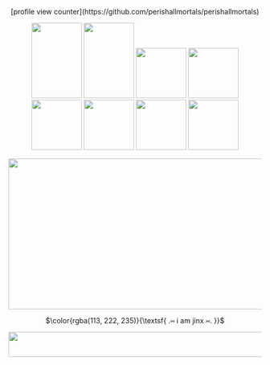 <p align=center>
[profile view counter](https://github.com/perishallmortals/perishallmortals)
</p>
<p align=center> 
  <img width="100" height="150" src="https://64.media.tumblr.com/dc71356e008b1ddb0180b6c22506bd00/5bde89fb1ffcd1fc-bf/s100x200/b8a859d9402e4105dd8d0f553be7b65579328a16.png"> <img width="100" height="150" src="https://64.media.tumblr.com/3dda831d4c4f65fadf8f114f20efa642/e636630bc62b557b-b0/s100x200/28c0983d422efd1be1f2360dd8a206cddc59c288.gifv"> <img width="100" height"150" src="https://64.media.tumblr.com/9928367a23cf5049f14c7a7a618e207c/b2e472a8bd91bb61-47/s100x200/22c6f46be59dacb45196b7c81a448db7c11781c3.png"> <img width="100" height"150" src="https://64.media.tumblr.com/5800a0ce47f45735d9b9ac53a01aac99/291b57fc1bf1e0d5-a1/s100x200/7c5b4647ce5bfbb517a519f8903c1ccabd842250.png"> <img width="100" height"150" src="https://64.media.tumblr.com/d794ad793271fcfa0d7233da1211dc09/64104f05e58e5ee5-26/s100x200/109b4022d5083afbd6d05207561ee4f1d10d6412.png"> <img width="100" height"150" src="https://64.media.tumblr.com/9bb6ad2b41b2ca8bd4083caaa9afda74/64104f05e58e5ee5-51/s100x200/a90e64d1c50e5b5f44cec0c9709e5de9b7007674.gif"> <img width="100" height"150" src="https://64.media.tumblr.com/379ad0c41c556a71df39e9db759156ba/64104f05e58e5ee5-2b/s100x200/1363e1f5111f83ae4b3717a69cc98f7b130e81b1.gif"> <img width="100" height"150" src="https://64.media.tumblr.com/d47772572ce941132d3772dd242ede63/64104f05e58e5ee5-0a/s100x200/668148107a94a76d2c8b9c588b6d41541aa9fd7e.gif">
</p>


 
<p align=center>
  <img width="1000" height="300" src="https://i.pinimg.com/originals/fe/12/60/fe12601a5a0baad496aa06a9625410cf.gif">
</p>


<p align=center>
$\color{rgba(113, 222, 235)}{\textsf{ .⑅ i am jinx ⑅. }}$<br/>





<p align=center>
 <img width="1000" height="50" src="https://adriansblinkiecollection.neocities.org/dividers/sparkles6.gif">
